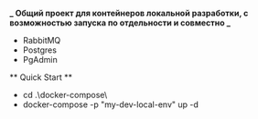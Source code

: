 **_ Общий проект для контейнеров локальной разработки, с возможностью запуска по отдельности и совместно _**

- RabbitMQ
- Postgres
- PgAdmin

** Quick Start **

- cd .\docker-compose\
- docker-compose -p "my-dev-local-env" up -d